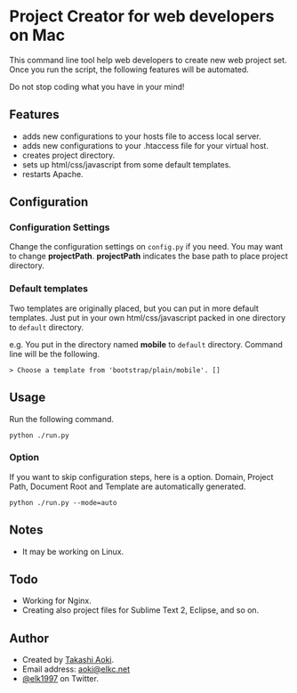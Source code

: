 # Project Creator for web developers on Mac

This command line tool help web developers to create new web project set. Once you run the script, the following features will be automated.

Do not stop coding what you have in your mind!

## Features
 * adds new configurations to your hosts file to access local server.
 * adds new configurations to your .htaccess file for your virtual host.
 * creates project directory.
 * sets up html/css/javascript from some default templates.
 * restarts Apache.

## Configuration
### Configuration Settings
Change the configuration settings on `config.py` if you need.
You may want to change **projectPath**. **projectPath** indicates the base path to place project directory.

### Default templates
Two templates are originally placed, but you can put in more default templates. Just put in your own html/css/javascript packed in one directory to `default` directory.

e.g. You put in the directory named **mobile** to `default` directory. Command line will be the following.

	> Choose a template from 'bootstrap/plain/mobile'. []

## Usage
Run the following command.

	python ./run.py

### Option
If you want to skip configuration steps, here is a option. Domain, Project Path, Document Root and Template are automatically generated.

    python ./run.py --mode=auto

## Notes
- It may be working on Linux.

## Todo
-  Working for Nginx.
-  Creating also project files for Sublime Text 2, Eclipse, and so on.

## Author
 * Created by [Takashi Aoki](http://blog.elkc.net).
 * Email address: <aoki@elkc.net>
 * [@elk1997](https://twitter.com/elk1997) on Twitter.